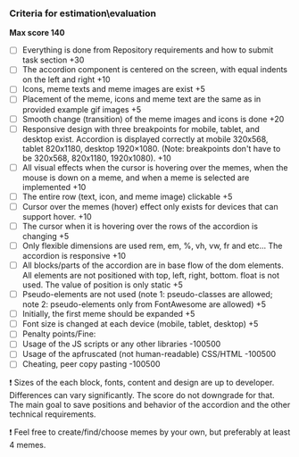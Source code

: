 ### Criteria for estimation\evaluation
**Max score 140**

- [ ] Everything is done from Repository requirements and how to submit task section +30
- [ ] The accordion component is centered on the screen, with equal indents on the left and right +10
- [ ] Icons, meme texts and meme images are exist +5
- [ ] Placement of the meme, icons and meme text are the same as in provided example gif images +5
- [ ] Smooth change (transition) of the meme images and icons is done +20
- [ ] Responsive design with three breakpoints for mobile, tablet, and desktop exist. Accordion is displayed correctly at mobile 320x568, tablet 820x1180, desktop 1920×1080. (Note: breakpoints don't have to be 320x568, 820x1180, 1920x1080). +10
- [ ] All visual effects when the cursor is hovering over the memes, when the mouse is down on a meme, and when a meme is selected are implemented +10
- [ ] The entire row (text, icon, and meme image) clickable +5
- [ ] Cursor over the memes (hover) effect only exists for devices that can support hover. +10
- [ ] The cursor when it is hovering over the rows of the accordion is changing +5
- [ ] Only flexible dimensions are used rem, em, %, vh, vw, fr and etc... The accordion is responsive +10
- [ ] All blocks/parts of the accordion are in base flow of the dom elements. All elements are not positioned with top, left, right, bottom. float is not used. The value of position is only static +5
- [ ] Pseudo-elements are not used (note 1: pseudo-classes are allowed; note 2: pseudo-elements only from FontAwesome are allowed) +5
- [ ] Initially, the first meme should be expanded +5
- [ ] Font size is changed at each device (mobile, tablet, desktop) +5
- [ ] Penalty points/Fine:
- [ ] Usage of the JS scripts or any other libraries -100500
- [ ] Usage of the apfruscated (not human-readable) CSS/HTML -100500
- [ ] Cheating, peer copy pasting -100500

❗ Sizes of the each block, fonts, content and design are up to developer. Differences can vary significantly. The score do not downgrade for that. The main goal to save positions and behavior of the accordion and the other technical requirements.

❗ Feel free to create/find/choose memes by your own, but preferably at least 4 memes.